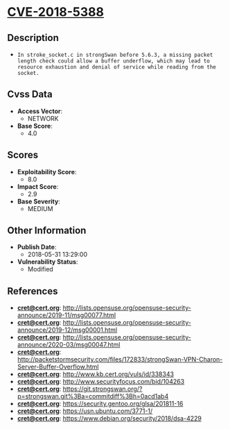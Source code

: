 
# [CVE-2018-5388](https://cve.mitre.org/cgi-bin/cvename.cgi?name=CVE-2018-5388)

## Description

- `In stroke_socket.c in strongSwan before 5.6.3, a missing packet length check could allow a buffer underflow, which may lead to resource exhaustion and denial of service while reading from the socket.`

## Cvss Data

- **Access Vector**:
  - NETWORK
- **Base Score**:
  - 4.0

## Scores

- **Exploitability Score**:
  - 8.0
- **Impact Score**:
  - 2.9
- **Base Severity**:
  - MEDIUM

## Other Information

- **Publish Date**:
  - 2018-05-31 13:29:00
- **Vulnerability Status**:
  - Modified

## References

- **cret@cert.org**: http://lists.opensuse.org/opensuse-security-announce/2019-11/msg00077.html
- **cret@cert.org**: http://lists.opensuse.org/opensuse-security-announce/2019-12/msg00001.html
- **cret@cert.org**: http://lists.opensuse.org/opensuse-security-announce/2020-03/msg00047.html
- **cret@cert.org**: http://packetstormsecurity.com/files/172833/strongSwan-VPN-Charon-Server-Buffer-Overflow.html
- **cret@cert.org**: http://www.kb.cert.org/vuls/id/338343
- **cret@cert.org**: http://www.securityfocus.com/bid/104263
- **cret@cert.org**: https://git.strongswan.org/?p=strongswan.git%3Ba=commitdiff%3Bh=0acd1ab4
- **cret@cert.org**: https://security.gentoo.org/glsa/201811-16
- **cret@cert.org**: https://usn.ubuntu.com/3771-1/
- **cret@cert.org**: https://www.debian.org/security/2018/dsa-4229
